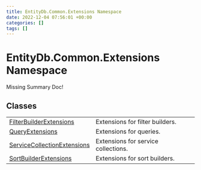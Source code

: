 ```yaml
---
title: EntityDb.Common.Extensions Namespace
date: 2022-12-04 07:56:01 +00:00
categories: []
tags: []
---
```


# EntityDb.Common.Extensions Namespace
Missing Summary Doc!
## Classes
<table><tr><td><a href='dotnet./entitydb.common.extensions.filterbuilderextensions'>FilterBuilderExtensions</a></td><td>
Extensions for filter builders.
</td></tr><tr><td><a href='dotnet./entitydb.common.extensions.queryextensions'>QueryExtensions</a></td><td>
Extensions for queries.
</td></tr><tr><td><a href='dotnet./entitydb.common.extensions.servicecollectionextensions'>ServiceCollectionExtensions</a></td><td>
Extensions for service collections.
</td></tr><tr><td><a href='dotnet./entitydb.common.extensions.sortbuilderextensions'>SortBuilderExtensions</a></td><td>
Extensions for sort builders.
</td></tr></table>
